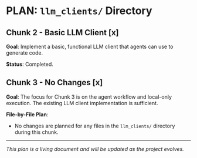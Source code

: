 # PLAN: `llm_clients/` Directory

## Chunk 2 - Basic LLM Client [x]

**Goal**: Implement a basic, functional LLM client that agents can use to generate code.

**Status**: Completed.

## Chunk 3 - No Changes [x]

**Goal**: The focus for Chunk 3 is on the agent workflow and local-only execution. The existing LLM client implementation is sufficient.

**File-by-File Plan**:

*   No changes are planned for any files in the `llm_clients/` directory during this chunk.

---

*This plan is a living document and will be updated as the project evolves.*
